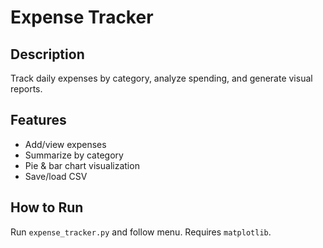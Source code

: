 # Expense Tracker

## Description
Track daily expenses by category, analyze spending, and generate visual reports.

## Features
- Add/view expenses
- Summarize by category
- Pie & bar chart visualization
- Save/load CSV

## How to Run
Run `expense_tracker.py` and follow menu. Requires `matplotlib`.